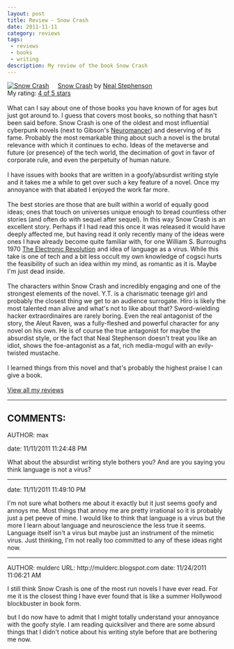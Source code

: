 ```yaml
---
layout: post
title: Review - Snow Crash
date: 2011-11-11
category: reviews
tags:
 - reviews
 - books
 - writing
description: My review of the book Snow Crash
---
```


<p><a href="http://www.goodreads.com/book/show/830.Snow_Crash" style="float: left; padding-right: 20px"><img alt="Snow Crash" border="0" src="http://photo.goodreads.com/books/1320544000m/830.jpg" /></a><a href="http://www.goodreads.com/book/show/830.Snow_Crash">Snow Crash</a> by <a href="http://www.goodreads.com/author/show/545.Neal_Stephenson">Neal Stephenson</a><br/>
My rating: <a href="http://www.goodreads.com/review/show/224103899">4 of 5 stars</a><br /><br />
What can I say about one of those books you have known of for ages but just got around to.  I guess that covers most books, so nothing that hasn't been said before.  Snow Crash is one of the oldest and most influential cyberpunk novels (next to Gibson's <a href="http://www.goodreads.com/book/show/22328.Neuromancer" title="Neuromancer by William Gibson">Neuromancer</a>) and deserving of its fame.  Probably the most remarkable thing about such a novel is the brutal relevance with which it continues to echo.  Ideas of the metaverse and future (or presence) of the tech world, the decimation of govt in favor of corporate rule, and even the perpetuity of human nature.<br/><br/>I have issues with books that are written in a goofy/absurdist writing style and it takes me a while to get over such a key feature of a novel.  Once my annoyance with that abated I enjoyed the work far more.<br/><br/>The best stories are those that are built within a world of equally good ideas; ones that touch on universes unique enough to bread countless other stories (and often do with sequel after sequel). In this way Snow Crash is an excellent story.  Perhaps if I had read this once it was released it would have deeply affected me, but having read it only recently many of the ideas were ones I have already become quite familiar with, for one William S. Burroughs 1970 <a href="http://www.goodreads.com/book/show/257504.The_Electronic_Revolution" title="The Electronic Revolution by William S. Burroughs">The Electronic Revolution</a> and idea of language as a virus.  While this take is one of tech and a bit less occult my own knowledge of cogsci hurts the feasibility of such an idea within my mind, as romantic as it is.  Maybe I'm just dead inside.<br/><br/>The characters within Snow Crash and incredibly engaging and one of the strongest elements of the novel.  Y.T. is a charismatic teenage girl and probably the closest thing we get to an audience surrogate.  Hiro is likely the most talented man alive and what's not to like about that?  Sword-wielding hacker extraordinaires are rarely boring.  Even the real antagonist of the story, <spoiler>the Aleut Raven,</spoiler> was a fully-fleshed and powerful character for any novel on his own.  <spoiler>He is of course the true antagonist for maybe the absurdist style, or the fact that Neal Stephenson doesn't treat you like an idiot, shows the foe-antagonist as a fat, rich media-mogul with an evily-twisted mustache</spoiler>.<br/><br/>I learned things from this novel and that's probably the highest praise I can give a book.
<br/><br/>
<a href="http://www.goodreads.com/review/list/5914093-lucas">View all my reviews</a>
</p>

-----
COMMENTS:
-----
AUTHOR: max
<!--IP: 97.120.87.149-->
date: 11/11/2011 11:24:48 PM
<p>What about the absurdist writing style bothers you? And are you saying you think language is not a virus?</p>
<hr />
date: 11/11/2011 11:49:10 PM
<p>I'm not sure what bothers me about it exactly but it just seems goofy and annoys me.  Most things that annoy me are pretty irrational so it is probably just a pet peeve of mine.  I would like to think that language is a virus but the more I learn about language and neuroscience the less true it seems.  Language itself isn&#39;t a virus but maybe just an instrument of the mimetic virus.  Just thinking, I&#39;m not really too committed to any of these ideas right now.</p>
<hr />
AUTHOR: mulderc
<!--EMAIL: cameron.mulder@gmail.com-->
<!--IP: 24.21.129.243-->
URL: http://mulderc.blogspot.com
date: 11/24/2011 11:06:21 AM
<p>I still think Snow Crash is one of the most run novels I have ever read.  For me it is the closest thing I have ever found that is like a summer Hollywood blockbuster in book form.</p><p>but I do now have to admit that I might totally understand your annoyance with the goofy style.  I am reading quicksilver and there are some absurd things that I didn&#39;t notice about his writing style before that are bothering me now.</p>
